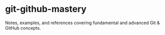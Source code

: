 # git-github-mastery
Notes, examples, and references covering fundamental and advanced Git &amp; GitHub concepts.
